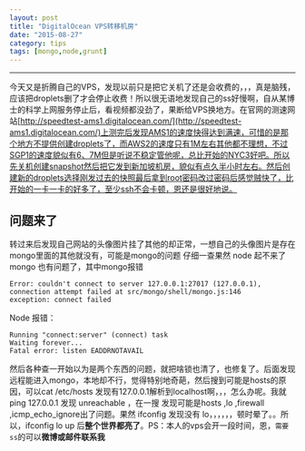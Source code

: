 ```yaml
---
layout: post
title: "DigitalOcean VPS转移机房"
date: "2015-08-27"
category: tips
tags: [mongo,node,grunt]
---
```



******
今天又是折腾自己的VPS，发现以前只是把它关机了还是会收费的，，，真是脑残，应该把droplets删了才会停止收费！所以很无语地发现自己的ss好慢啊，自从某博士的科学上网服务停止后，看视频都没劲了，果断给VPS换地方。在官网的测速网站[http://speedtest-ams1.digitalocean.com/](http://speedtest-ams1.digitalocean.com/)上测完后发现AMS1的速度快得达到满速，可惜的是那个地方不提供创建droplets了，而AWS2的速度只有1M左右其他都不理想，不过SGP1的速度貌似有6、7M但是听说不稳定管他呢，总比开始的NYC3好吧。所以先关机创建snapshot然后把它发到新加坡机房，貌似有点久半小时左右。然后创建新的droplets选择刚发过去的快照最后拿到root密码改过密码后感觉贼快了，比开始的一卡一卡的好多了，至少ssh不会卡顿，恩还是很好地说。

## 问题来了

转过来后发现自己网站的头像图片挂了其他的却正常，一想自己的头像图片是存在mongo里面的其他就没有，可能是mongo的问题
仔细一查果然 node 起不来了 mongo 也有问题了，其中mongo报错  

    Error: couldn't connect to server 127.0.0.1:27017 (127.0.0.1),
    connection attempt failed at src/mongo/shell/mongo.js:146
    exception: connect failed
Node 报错：

    Running "connect:server" (connect) task
    Waiting forever...
    Fatal error: listen EADDRNOTAVAIL


然后各种查一开始以为是两个东西的问题，就把啥锁也清了，也修复了。后面发现远程能进入mongo，本地却不行，觉得特别地奇葩，然后搜到可能是hosts的原因，可以cat /etc/hosts 发现有127.0.0.1解析到localhost啊，，，怎么办呢。我就ping 127.0.0.1 发现 unreachable ，在一搜 发现可能是hosts ,lo ,firewall ,icmp_echo_ignore出了问题。果然 ifconfig 发现没有 lo，，，，，，顿时晕了。。所以，ifconfig lo up 后**整个世界都亮了**。PS：本人的vps会开一段时间，恩，`需要ss`的可以**微博或邮件联系我**
